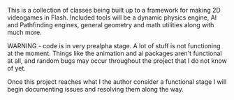 This is a collection of classes being built up to a framework for making 2D videogames in Flash. Included tools will be a dynamic physics engine, AI and Pathfinding engines, general geometry and math utilities along with much more.


WARNING - code is in very prealpha stage. A lot of stuff is not functioning at the moment. Things like the animation and ai packages aren't functional at all, and random bugs may occur throughout the project that I do not know of yet.

Once this project reaches what I the author consider a functional stage I will begin documenting issues and resolving them along the way.